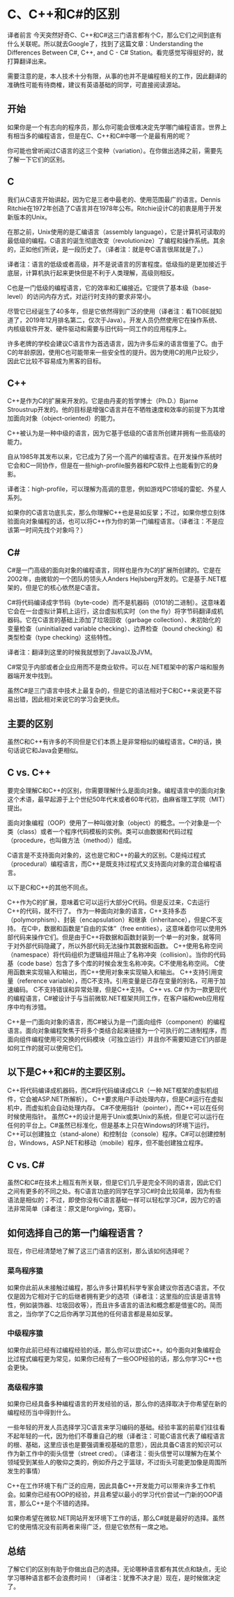 # **C、C++和C#的区别**

译者前言
今天突然好奇C、C++和C#这三门语言都有个C，那么它们之间到底有什么关联呢。所以就去Google了，找到了这篇文章：Understanding the Differences Between C#, C++, and C - C# Station。看完感觉写得挺好的，就打算翻译出来。

需要注意的是，本人技术十分有限，从事的也并不是编程相关的工作，因此翻译的准确性可能有待商榷，建议有英语基础的同学，可直接阅读源站。

## 开始

如果你是一个有志向的程序员，那么你可能会很难决定先学哪门编程语言。世界上有相当多的编程语言，但是在C、C++和C#中哪一个是最有用的呢？

你可能也曾听闻过C语言的这三个变种（variation）。在你做出选择之前，需要先了解一下它们的区别。

## C

我们从C语言开始讲起，因为它是三者中最老的、使用范围最广的语言。Dennis Ritchie在1972年创造了C语言并在1978年公布。Ritchie设计C的初衷是用于开发新版本的Unix。

在那之前，Unix使用的是汇编语言（assembly language），它是计算机可读取的最低级的编程。C语言的诞生彻底改变（revolutionize）了编程和操作系统。其余的，正如他们所说，是一段历史了。（译者注：就是夸C语言很屌就是了。）

译者注：语言的低级或者高级，并不是说语言的厉害程度。低级指的是更加接近于底层，计算机执行起来更快但是不利于人类理解，高级则相反。

C也是一门低级的编程语言，它的效率和汇编接近。它提供了基本级（base-level）的访问内存方式，对运行时支持的要求非常小。

尽管它已经诞生了40多年，但是它依然得到广泛的使用（译者注：看TIOBE就知道了，2019年12月排名第二，仅次于Java）。开发人员仍然使用它在操作系统、内核级软件开发、硬件驱动和需要与旧代码一同工作的应用程序上。

许多老牌的学校会建议C语言作为首选语言，因为许多后来的语言借鉴了C。由于C的年龄原因，使用C也可能带来一些安全性的提升。因为使用C的用户比较少，因此它比较不容易成为黑客的目标。

## C++

C++是作为C的扩展来开发的。它是由丹麦的哲学博士（Ph.D.）Bjarne Stroustrup开发的。他的目标是增强C语言并在不牺牲速度和效率的前提下为其增加面向对象（object-oriented）的能力。

C++被认为是一种中级的语言，因为它基于低级的C语言所创建并拥有一些高级的能力。

自从1985年其发布以来，它已成为了另一个高产的编程语言。在开发操作系统时它会和C一同协作，但是在一些high-profile服务器和PC软件上也能看到它的身影。

译者注：high-profile，可以理解为高调的意思，例如游戏PC领域的雷蛇、外星人系列。

如果你的C语言功底扎实，那么你理解C++也是易如反掌；不过，如果你想立刻体验面向对象编程的话，也可以将C++作为你的第一门编程语言。（译者注：不是应该第一时间先找个对象吗？）

## C#

C#是一门高级的面向对象的编程语言，同样也是作为C的扩展所创建的。它是在2002年，由微软的一个团队的领头人Anders Hejlsberg开发的。它是基于.NET框架的，但是它的核心依然是C语言。

C#将代码编译成字节码（byte-code）而不是机器码（0101的二进制）。这意味着它会在一台虚拟计算机上运行，这台虚拟机实时（on the fly）将字节码翻译成机器码。它在C语言的基础上添加了垃圾回收（garbage collection）、未初始化的变量检查（uninitialized variable checking）、边界检查（bound checking）和类型检查（type checking）这些特性。

译者注：翻译到这里的时候我就想到了Java以及JVM。

C#常见于内部或者企业应用而不是商业软件。可以在.NET框架中的客户端和服务器端开发中找到。

虽然C#是三门语言中技术上最复杂的，但是它的语法相对于C和C++来说更不容易出错，因此相对来说它的学习会更快点。

 

## 主要的区别

虽然C和C++有许多的不同但是它们本质上是非常相似的编程语言。C#的话，换句话说它和Java会更相似。

## C vs. C++

要完全理解C和C++的区别，你需要理解什么是面向对象。编程语言中的面向对象这个术语，最早起源于上个世纪50年代末或者60年代初，由麻省理工学院（MIT）提出。

面向对象编程（OOP）使用了一种叫做对象（object）的概念。一个对象是一个类（class）或者一个程序代码模板的实例。类可以由数据和代码过程（procedure，也叫做方法（method））组成。

C语言是不支持面向对象的，这也是它和C++的最大的区别。C是纯过程式（procedural）编程语言，而C++是既支持过程式又支持面向对象的混合编程语言。

以下是C和C++的其他不同点。

C++作为C的扩展，意味着它可以运行大部分C代码。但是反过来，C去运行C++的代码，就不行了。
作为一种面向对象的语言，C++支持多态（polymorphism）、封装（encapsulation）和继承（inheritance），但是C不支持。
在C中，数据和函数是“自由的实体”（free entities），这意味着你可以使用外部代码来操作它们。但是由于C++将数据和函数封装到一个单一的对象，就等同于对外部代码隐藏了，所以外部代码无法操作其数据和函数。
C++使用名称空间（namespace）将代码组织为逻辑组并阻止了名称冲突（collision）。当你的代码基（code base）包含了多个库的时候会发生名称冲突。C不使用名称空间。
C使用函数来实现输入和输出，而C++使用对象来实现输入和输出。
C++支持引用变量（reference variable），而C不支持。引用变量是已存在变量的别名，可用于加速编码。
C不支持错误和异常处理，但是C++支持。
C++ vs. C#
作为一款更现代的编程语言，C#被设计于与当前微软.NET框架共同工作，在客户端和web应用程序中均有涉猎。

C++是一门面向对象的语言，而C#被认为是一门面向组件（component）的编程语言。面向对象编程聚焦于将多个类结合起来链接为一个可执行的二进制程序，而面向组件编程使用可交换的代码模块（可独立运行）并且你不需要知道它们内部是如何工作的就可以使用它们。

## 以下是C++和C#的主要区别。

C++将代码编译成机器码，而C#将代码编译成CLR（一种.NET框架的虚拟机组件，它会被ASP.NET所解析）。
C++要求用户手动处理内存，但是C#运行在虚拟机中，而虚拟机会自动处理内存。
C#不使用指针（pointer），而C++可以在任何时候使用指针。
虽然C++的设计是用于Unix或类Unix的系统，但是它可以运行在任何的平台上。C#虽然已标准化，但是基本上只在Windows的环境下运行。
C++可以创建独立（stand-alone）和控制台（console）程序。C#可以创建控制台，Windows，ASP.NET和移动（mobile）程序，但不能创建独立程序。



## C vs. C#

虽然C和C#在技术上相互有所关联，但是它们几乎是完全不同的语言，因此它们之间有更多的不同之处。有C语言功底的同学在学习C#时会比较简单，因为有些语法是相似的；不过，即使你没有C语言基础一样可以轻松学习C#，因为它的语法非常简单（译者注：原文是forgiving，宽容）。



## 如何选择自己的第一门编程语言？

现在，你已经清楚地了解了这三门语言的区别，那么该如何选择呢？

### 菜鸟程序猿

如果你此前从未接触过编程，那么许多计算机科学专家会建议你首选C语言。不仅仅是因为它相对于它的后继者拥有更少的选项（译者注：这里指的应该是语言特性，例如装饰器、垃圾回收等），而且许多语言的语法和概念都是借鉴C的。简而言之，当你学了C之后你再学习其他的任何语言都是易如反掌。

### 中级程序猿

如果你此前已经有过编程经验的话，那么你可以尝试C++。如今面向对象编程会比过程式编程更为常见，如果你已经有了一些OOP经验的话，那么你学习C++也会更快。

### 高级程序猿

如果你已经具备多种编程语言的开发经验的话，那么你的选择取决于你希望在新的编程经历当中得到什么。

一些年轻的开发人员选择学习C语言来学习编码的基础。经验丰富的前辈们往往看不起年轻的一代，因为他们不尊重自己的根（译者注：可能C语言代表了编程语言的根、基础，这里应该也是要强调重视基础的意思），因此具备C语言的知识可以作为新工作中的街头信誉（street cred）。（译者注：街头信誉可以理解为在某个领域受到某些人的敬仰之类的，例如乔丹之于篮球，不过街头可能更加像是周围所发生的事情）

C++在工作环境下有广泛的应用，因此具备C++开发能力可以带来许多工作机会。如果你已经有OOP的经验，并且希望以最小的学习代价尝试一门新的OOP语言，那么C++是个不错的选择。

如果你希望在微软.NET网站开发环境下工作的话，那么C#就是最好的选择。虽然它的使用情况没有前两者来得广泛，但是它依然有一席之地。

 

## 总结

了解它们的区别有助于你做出自己的选择。无论哪种语言都有其优点和缺点，无论学习哪种语言都不会浪费时间！（译者注：犹豫不决才是）现在，是时候做决定了。
